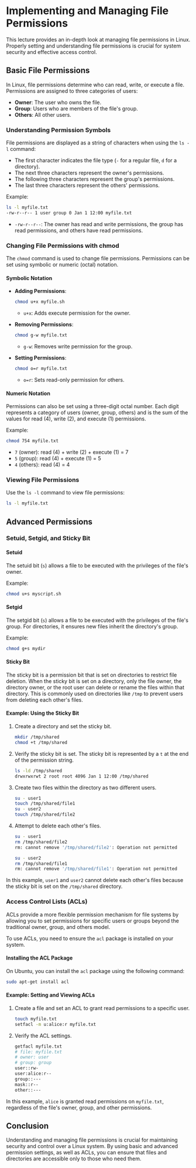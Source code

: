 # Implementing and Managing File Permissions

This lecture provides an in-depth look at managing file permissions in Linux. Properly setting and understanding file permissions is crucial for system security and effective access control.

## Basic File Permissions

In Linux, file permissions determine who can read, write, or execute a file. Permissions are assigned to three categories of users:
- **Owner**: The user who owns the file.
- **Group**: Users who are members of the file's group.
- **Others**: All other users.

### Understanding Permission Symbols

File permissions are displayed as a string of characters when using the `ls -l` command:
- The first character indicates the file type (`-` for a regular file, `d` for a directory).
- The next three characters represent the owner's permissions.
- The following three characters represent the group's permissions.
- The last three characters represent the others' permissions.

Example:
```bash
ls -l myfile.txt
-rw-r--r-- 1 user group 0 Jan 1 12:00 myfile.txt
```
- `-rw-r--r--`: The owner has read and write permissions, the group has read permissions, and others have read permissions.

### Changing File Permissions with chmod

The `chmod` command is used to change file permissions. Permissions can be set using symbolic or numeric (octal) notation.

#### Symbolic Notation

- **Adding Permissions**:
  ```bash
  chmod u+x myfile.sh
  ```
  - `u+x`: Adds execute permission for the owner.

- **Removing Permissions**:
  ```bash
  chmod g-w myfile.txt
  ```
  - `g-w`: Removes write permission for the group.

- **Setting Permissions**:
  ```bash
  chmod o=r myfile.txt
  ```
  - `o=r`: Sets read-only permission for others.

#### Numeric Notation

Permissions can also be set using a three-digit octal number. Each digit represents a category of users (owner, group, others) and is the sum of the values for read (4), write (2), and execute (1) permissions.

Example:
```bash
chmod 754 myfile.txt
```
- `7` (owner): read (4) + write (2) + execute (1) = 7
- `5` (group): read (4) + execute (1) = 5
- `4` (others): read (4) = 4

### Viewing File Permissions

Use the `ls -l` command to view file permissions:
```bash
ls -l myfile.txt
```

## Advanced Permissions

### Setuid, Setgid, and Sticky Bit

#### Setuid

The setuid bit (`s`) allows a file to be executed with the privileges of the file's owner.

Example:
```bash
chmod u+s myscript.sh
```

#### Setgid

The setgid bit (`s`) allows a file to be executed with the privileges of the file's group. For directories, it ensures new files inherit the directory's group.

Example:
```bash
chmod g+s mydir
```

#### Sticky Bit

The sticky bit is a permission bit that is set on directories to restrict file deletion. When the sticky bit is set on a directory, only the file owner, the directory owner, or the root user can delete or rename the files within that directory. This is commonly used on directories like `/tmp` to prevent users from deleting each other's files.

#### Example: Using the Sticky Bit

1. Create a directory and set the sticky bit.
   ```bash
   mkdir /tmp/shared
   chmod +t /tmp/shared
   ```

2. Verify the sticky bit is set. The sticky bit is represented by a `t` at the end of the permission string.
   ```bash
   ls -ld /tmp/shared
   drwxrwxrwt 2 root root 4096 Jan 1 12:00 /tmp/shared
   ```

3. Create two files within the directory as two different users.
   ```bash
   su - user1
   touch /tmp/shared/file1
   su - user2
   touch /tmp/shared/file2
   ```

4. Attempt to delete each other's files.
   ```bash
   su - user1
   rm /tmp/shared/file2
   rm: cannot remove '/tmp/shared/file2': Operation not permitted

   su - user2
   rm /tmp/shared/file1
   rm: cannot remove '/tmp/shared/file1': Operation not permitted
   ```

In this example, `user1` and `user2` cannot delete each other's files because the sticky bit is set on the `/tmp/shared` directory.

### Access Control Lists (ACLs)

ACLs provide a more flexible permission mechanism for file systems by allowing you to set permissions for specific users or groups beyond the traditional owner, group, and others model. 

To use ACLs, you need to ensure the `acl` package is installed on your system.

#### Installing the ACL Package

On Ubuntu, you can install the `acl` package using the following command:
```bash
sudo apt-get install acl
```

#### Example: Setting and Viewing ACLs

1. Create a file and set an ACL to grant read permissions to a specific user.
   ```bash
   touch myfile.txt
   setfacl -m u:alice:r myfile.txt
   ```

2. Verify the ACL settings.
   ```bash
   getfacl myfile.txt
   # file: myfile.txt
   # owner: user
   # group: group
   user::rw-
   user:alice:r--
   group::---
   mask::r--
   other::---
   ```

In this example, `alice` is granted read permissions on `myfile.txt`, regardless of the file's owner, group, and other permissions.


## Conclusion

Understanding and managing file permissions is crucial for maintaining security and control over a Linux system. By using basic and advanced permission settings, as well as ACLs, you can ensure that files and directories are accessible only to those who need them.
